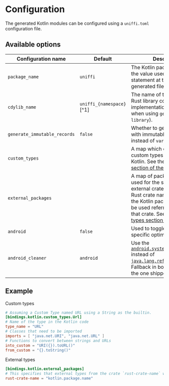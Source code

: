 # Configuration

The generated Kotlin modules can be configured using a `uniffi.toml` configuration file.

## Available options

| Configuration name | Default  | Description |
| ------------------ | -------  |------------ |
| `package_name`     |  `uniffi` | The Kotlin package name - ie, the value used in the `package` statement at the top of generated files. |
| `cdylib_name`      | `uniffi_{namespace}`[^1] | The name of the compiled Rust library containing the FFI implementation (not needed when using `generate --library`). |
| `generate_immutable_records` | `false` | Whether to generate records with immutable fields (`val` instead of `var`). |
| `custom_types`      | | A map which controls how custom types are exposed to Kotlin. See the [custom types section of the manual](../udl/custom_types.md#custom-types-in-the-bindings-code)|
| `external_packages` | | A map of packages to be used for the specified external crates. The key is the Rust crate name, the value is the Kotlin package which will be used referring to types in that crate. See the [external types section of the manual](../udl/ext_types_external.md#kotlin)
| `android` | `false` | Used to toggle on Android specific optimizations
| `android_cleaner` | `android` | Use the [`android.system.SystemCleaner`](https://developer.android.com/reference/android/system/SystemCleaner) instead of [`java.lang.ref.Cleaner`](https://docs.oracle.com/en/java/javase/21/docs/api/java.base/java/lang/ref/Cleaner.html). Fallback in both instances is the one shipped with JNA.

## Example

Custom types
```toml
# Assuming a Custom Type named URL using a String as the builtin.
[bindings.kotlin.custom_types.Url]
# Name of the type in the Kotlin code
type_name = "URL"
# Classes that need to be imported
imports = [ "java.net.URI", "java.net.URL" ]
# Functions to convert between strings and URLs
into_custom = "URI({}).toURL()"
from_custom = "{}.toString()"
```

External types
```toml
[bindings.kotlin.external_packages]
# This specifies that external types from the crate `rust-crate-name` will be referred by by the package `"kotlin.package.name`.
rust-crate-name = "kotlin.package.name"
```

